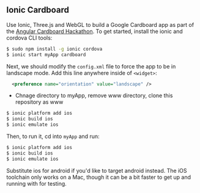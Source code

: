 ## Ionic Cardboard

Use Ionic, Three.js and WebGL to build a Google Cardboard app as part of the [Angular Cardboard Hackathon](https://angular.io/cardboard/). To get started, install the ionic and cordova CLI tools:

```bash
$ sudo npm install -g ionic cordova
$ ionic start myApp cardboard
```

Next, we should modify the `config.xml` file to force the app to be in landscape mode. Add this line anywhere inside of `<widget>`:

```xml
  <preference name="orientation" value="landscape" />
```

* Chnage directory to myApp, remove www directory, clone this repository as www

```bash
$ ionic platform add ios
$ ionic build ios
$ ionic emulate ios
```

Then, to run it, cd into `myApp` and run:

```bash
$ ionic platform add ios
$ ionic build ios
$ ionic emulate ios
```

Substitute ios for android if you'd like to target android instead. The iOS toolchain only works on a Mac, though it can be a bit faster to get up and running with for testing.

